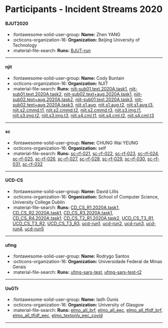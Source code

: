 # Participants - Incident Streams 2020 

#### BJUT2020
 - :fontawesome-solid-user-group: **Name:** Zhen YANG
 - :octicons-organization-16: **Organization:** Beijing University of Technology
 - :material-file-search: **Runs:** [BJUT-run](./runs.md#bjut-run)

---
#### njit
 - :fontawesome-solid-user-group: **Name:** Cody Buntain
 - :octicons-organization-16: **Organization:** NJIT
 - :material-file-search: **Runs:** [njit-sub01.text.2020A.task1](./runs.md#njit-sub01.text.2020a.task1), [njit-sub01.text.2020A.task2](./runs.md#njit-sub01.text.2020a.task2), [njit-sub02.text+aug.2020A.task1](./runs.md#njit-sub02.text+aug.2020a.task1), [njit-sub02.text+aug.2020A.task2](./runs.md#njit-sub02.text+aug.2020a.task2), [njit-sub01.text.2020A.task3](./runs.md#njit-sub01.text.2020a.task3), [njit-sub02.text+aug.2020A.task3](./runs.md#njit-sub02.text+aug.2020a.task3), [njit.s1.aug](./runs.md#njit.s1.aug), [njit.s1.aug.t2](./runs.md#njit.s1.aug.t2), [njit.s1.aug.t3](./runs.md#njit.s1.aug.t3), [njit.s2.cmmd.t1](./runs.md#njit.s2.cmmd.t1), [njit.s2.cmmd.t2](./runs.md#njit.s2.cmmd.t2), [njit.s2.cmmd.t3](./runs.md#njit.s2.cmmd.t3), [njit.s3.img.t1](./runs.md#njit.s3.img.t1), [njit.s3.img.t2](./runs.md#njit.s3.img.t2), [njit.s3.img.t3](./runs.md#njit.s3.img.t3), [njit.s4.cml.t1](./runs.md#njit.s4.cml.t1), [njit.s4.cml.t2](./runs.md#njit.s4.cml.t2), [njit.s4.cml.t3](./runs.md#njit.s4.cml.t3)

---
#### sc
 - :fontawesome-solid-user-group: **Name:** CHUNG Wai YEUNG
 - :octicons-organization-16: **Organization:** self
 - :material-file-search: **Runs:** [sc-rf-021](./runs.md#sc-rf-021), [sc-rf-022](./runs.md#sc-rf-022), [sc-rf-023](./runs.md#sc-rf-023), [sc-rf-024](./runs.md#sc-rf-024), [sc-rf-025](./runs.md#sc-rf-025), [sc-rf-026](./runs.md#sc-rf-026), [sc-rf-027](./runs.md#sc-rf-027), [sc-rf-028](./runs.md#sc-rf-028), [sc-rf-029](./runs.md#sc-rf-029), [sc-rf-030](./runs.md#sc-rf-030), [sc-rf-031](./runs.md#sc-rf-031), [sc-rf-032](./runs.md#sc-rf-032)

---
#### UCD-CS
 - :fontawesome-solid-user-group: **Name:** David Lillis
 - :octicons-organization-16: **Organization:** School of Computer Science, University College Dublin
 - :material-file-search: **Runs:** [CD_CS_R1.2020A.task1](./runs.md#cd_cs_r1.2020a.task1), [CD_CS_R2.2020A.task1](./runs.md#cd_cs_r2.2020a.task1), [CD_CS_R3.2020A.task1](./runs.md#cd_cs_r3.2020a.task1), [CD_CS_R4.2020A.task1](./runs.md#cd_cs_r4.2020a.task1), [CD_CS_T2_R1.2020A.task2](./runs.md#cd_cs_t2_r1.2020a.task2), [UCD_CS_T3_R1](./runs.md#ucd_cs_t3_r1), [UCD_CS_T3_R2](./runs.md#ucd_cs_t3_r2), [UCD_CS_T3_R3](./runs.md#ucd_cs_t3_r3), [ucd-run1](./runs.md#ucd-run1), [ucd-run2](./runs.md#ucd-run2), [ucd-run3](./runs.md#ucd-run3), [ucd-run4](./runs.md#ucd-run4), [ucd-run5](./runs.md#ucd-run5)

---
#### ufmg
 - :fontawesome-solid-user-group: **Name:** Rodrygo Santos
 - :octicons-organization-16: **Organization:** Universidade Federal de Minas Gerais
 - :material-file-search: **Runs:** [ufmg-sars-test](./runs.md#ufmg-sars-test), [ufmg-sars-test-t2](./runs.md#ufmg-sars-test-t2)

---
#### UoGTr
 - :fontawesome-solid-user-group: **Name:** Iadh Ounis
 - :octicons-organization-16: **Organization:** University of Glasgow
 - :material-file-search: **Runs:** [elmo_all_brf](./runs.md#elmo_all_brf), [elmo_all_eec](./runs.md#elmo_all_eec), [elmo_all_tfidf_brf](./runs.md#elmo_all_tfidf_brf), [elmo_all_tfidf_eec](./runs.md#elmo_all_tfidf_eec), [elmo_textonly_eec_covid](./runs.md#elmo_textonly_eec_covid)

---
